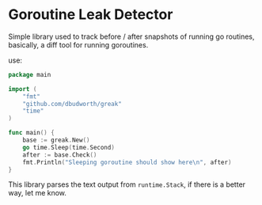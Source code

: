 Goroutine Leak Detector 
==================

Simple library used to track before / after snapshots of running go routines, basically, a diff tool for running goroutines.


use:

```go
package main

import (
	"fmt"
	"github.com/dbudworth/greak"
	"time"
)

func main() {
	base := greak.New()
	go time.Sleep(time.Second)
	after := base.Check()
	fmt.Println("Sleeping goroutine should show here\n", after)
}
```

This library parses the text output from `runtime.Stack`, if there is a better way, let me know.

